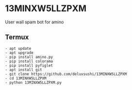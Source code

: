 # 13MINXW5LLZPXM
User wall spam bot for amino

## Termux
```shell
- apt update
- apt upgrade
- pip install amino.py
- pip install colorama
- pip install pyfiglet
- apt install git
- git clone https://github.com/deluvsushi/13MINXW5LLZPXM
- cd 13MINXW5LLZPXM
- python 13MINXW5LLZPXM.py
```
